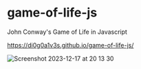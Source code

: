 # game-of-life-js
John Conway's Game of Life in Javascript

https://di0g0a1v3s.github.io/game-of-life-js/

![Screenshot 2023-12-17 at 20 13 30](https://github.com/di0g0a1v3s/game-of-life-js/assets/60743836/17f319b5-ae2c-4531-81e6-9cac8b1bd96c)
